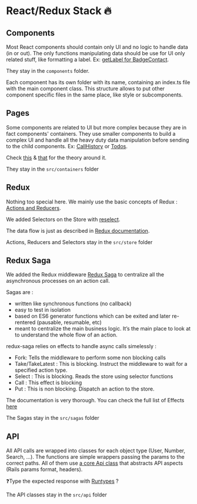 # React/Redux Stack 🔥

## Components

Most React components should contain only UI and no logic to handle data (in or out).
The only functions manipulating data should be use for UI only related stuff, like formatting a label. Ex: [getLabel for BadgeContact](https://github.com/aircall/aircall-phone/blob/7066cc85e7d86b1a41d79a521f9e63effd461b1a/app/javascript/components/BadgeContact/index.tsx#L5).

They stay in the `components` folder.

Each component has its own folder with its name, containing an index.ts file with the main component class. This structure allows to put other component specific files in the same place, like style or subcomponents.

## Pages

Some components are related to UI but more complex because they are in fact components' containers.
They use smaller components to build a complex UI and handle all the heavy duty data manipulation before sending to the child components. Ex: [CallHistory](https://github.com/aircall/aircall-phone/blob/7066cc85e7d86b1a41d79a521f9e63effd461b1a/app/javascript/components/CallHistory/index.tsx) or [Todos](https://github.com/aircall/aircall-phone/blob/7066cc85e7d86b1a41d79a521f9e63effd461b1a/app/javascript/components/Todos/index.tsx).

Check [this](https://medium.com/@dan_abramov/smart-and-dumb-components-7ca2f9a7c7d0) & [that](https://medium.com/@learnreact/container-components-c0e67432e005) for the theory around it.

They stay in the `src/containers` folder

## Redux

Nothing too special here. We mainly use the basic concepts of Redux : [Actions and Reducers](https://redux.js.org/basics).

We added Selectors on the Store with [reselect](https://github.com/reduxjs/reselect).

The data flow is just as described in [Redux documentation](https://redux.js.org/basics/data-flow).

Actions, Reducers and Selectors stay in the `src/store` folder

## Redux Saga

We added the Redux middleware [Redux Saga](https://github.com/redux-saga/redux-saga) to centralize all the asynchronous processes on an action call.

Sagas are :

- written like synchronous functions (no callback)
- easy to test in isolation
- based on ES6 generator functions which can be exited and later re-rentered (pausable, resumable, etc)
- meant to centralize the main business logic. It’s the main place to look at to understand the whole flow of an action.

redux-saga relies on effects to handle async calls simelessly :

- Fork: Tells the middleware to perform some non blocking calls
- Take/TakeLatest : This is blocking. Instruct the middleware to wait for a specified action type.
- Select : This is blocking. Reads the store using selector functions
- Call : This effect is blocking
- Put : This is non blocking. Dispatch an action to the store.

The documentation is very thorough. You can check the full list of Effects [here](https://redux-saga.js.org/docs/api#effect-creators)

The Sagas stay in the `src/sagas` folder

## API

All API calls are wrapped into classes for each object type (User, Number, Search, ...).
The functions are simple wrappers passing the params to the correct paths.
All of them use [a core Api class](https://github.com/aircall/aircall-phone/blob/master/src/api/api.ts) that abstracts API aspects (Rails params format, headers).

❓Type the expected response with [Runtypes](https://github.com/pelotom/runtypes) ?

The API classes stay in the `src/api` folder

